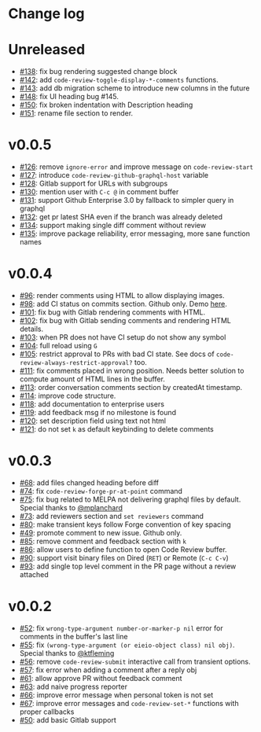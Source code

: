 # Change log

# Unreleased

- [#138](https://github.com/wandersoncferreira/code-review/pull/138): fix bug rendering suggested change block
- [#142](https://github.com/wandersoncferreira/code-review/pull/142): add `code-review-toggle-display-*-comments` functions.
- [#143](https://github.com/wandersoncferreira/code-review/pull/143): add db migration scheme to introduce new columns in the future
- [#148](https://github.com/wandersoncferreira/code-review/pull/148): fix UI heading bug #145.
- [#150](https://github.com/wandersoncferreira/code-review/pull/150): fix broken indentation with Description heading
- [#151](https://github.com/wandersoncferreira/code-review/pull/151): rename file section to render.

# v0.0.5

- [#126](https://github.com/wandersoncferreira/code-review/pull/126): remove `ignore-error` and improve message on `code-review-start`
- [#127](https://github.com/wandersoncferreira/code-review/pull/127): introduce `code-review-github-graphql-host` variable
- [#128](https://github.com/wandersoncferreira/code-review/pull/128): Gitlab support for URLs with subgroups
- [#130](https://github.com/wandersoncferreira/code-review/pull/130): mention user with `C-c @` in comment buffer
- [#131](https://github.com/wandersoncferreira/code-review/pull/131): support Github Enterprise 3.0 by fallback to simpler query in graphql
- [#132](https://github.com/wandersoncferreira/code-review/pull/132): get pr latest SHA even if the branch was already deleted
- [#134](https://github.com/wandersoncferreira/code-review/pull/134): support making single diff comment without review
- [#135](https://github.com/wandersoncferreira/code-review/pull/135): improve package reliability, error messaging, more sane function names

# v0.0.4

- [#96](https://github.com/wandersoncferreira/code-review/pull/96): render comments using HTML to allow displaying images.
- [#98](https://github.com/wandersoncferreira/code-review/pull/98): add CI status on commits section. Github only. Demo [here](https://github.com/wandersoncferreira/code-review/pull/98).
- [#101](https://github.com/wandersoncferreira/code-review/pull/101): fix bug with Gitlab rendering comments with HTML.
- [#102](https://github.com/wandersoncferreira/code-review/pull/102): fix bug with Gitlab sending comments and rendering HTML details.
- [#103](https://github.com/wandersoncferreira/code-review/pull/103): when PR does not have CI setup do not show any symbol
- [#104](https://github.com/wandersoncferreira/code-review/pull/104): full reload using `G`
- [#105](https://github.com/wandersoncferreira/code-review/pull/105): restrict approval to PRs with bad CI state. See docs of `code-review-always-restrict-approval?` too.
- [#111](https://github.com/wandersoncferreira/code-review/pull/111): fix comments placed in wrong position. Needs better solution to compute amount of HTML lines in the buffer.
- [#113](https://github.com/wandersoncferreira/code-review/pull/113): order conversation comments section by createdAt timestamp.
- [#114](https://github.com/wandersoncferreira/code-review/pull/114): improve code structure.
- [#118](https://github.com/wandersoncferreira/code-review/pull/118): add documentation to enterprise users
- [#119](https://github.com/wandersoncferreira/code-review/pull/119): add feedback msg if no milestone is found
- [#120](https://github.com/wandersoncferreira/code-review/pull/120): set description field using text not html
- [#121](https://github.com/wandersoncferreira/code-review/pull/121): do not set `k` as default keybinding to delete comments

# v0.0.3

- [#68](https://github.com/wandersoncferreira/code-review/pull/68): add files changed heading before diff
- [#74](https://github.com/wandersoncferreira/code-review/pull/74): fix `code-review-forge-pr-at-point` command
- [#75](https://github.com/wandersoncferreira/code-review/pull/75): fix bug related to MELPA not delivering graphql files by default. Special thanks to [@mplanchard](https://github.com/mplanchard)
- [#73](https://github.com/wandersoncferreira/code-review/pull/73): add reviewers section and `set reviewers` command
- [#80](https://github.com/wandersoncferreira/code-review/pull/80): make transient keys follow Forge convention of key spacing
- [#49](https://github.com/wandersoncferreira/code-review/pull/46): promote comment to new issue. Github only.
- [#85](https://github.com/wandersoncferreira/code-review/pull/85): remove comment and feedback section with `k`
- [#86](https://github.com/wandersoncferreira/code-review/pull/86): allow users to define function to open Code Review buffer.
- [#90](https://github.com/wandersoncferreira/code-review/pull/90): support visit binary files on Dired (`RET`) or Remote (`C-c C-v`)
- [#93](https://github.com/wandersoncferreira/code-review/pull/93): add single top level comment in the PR page without a review attached


# v0.0.2

- [#52](https://github.com/wandersoncferreira/code-review/pull/52): fix `wrong-type-argument number-or-marker-p nil` error for comments in the buffer's last line
- [#55](https://github.com/wandersoncferreira/code-review/pull/55): fix `(wrong-type-argument (or eieio-object class) nil obj)`. Special thanks to [@ktfleming](https://github.com/ktfleming)
- [#56](https://github.com/wandersoncferreira/code-review/pull/56): remove `code-review-submit` interactive call from transient options.
- [#57](https://github.com/wandersoncferreira/code-review/pull/57): fix error when adding a comment after a reply obj
- [#61](https://github.com/wandersoncferreira/code-review/pull/61): allow approve PR without feedback comment
- [#63](https://github.com/wandersoncferreira/code-review/pull/63): add naive progress reporter
- [#66](https://github.com/wandersoncferreira/code-review/pull/66): improve error message when personal token is not set
- [#67](https://github.com/wandersoncferreira/code-review/pull/67): improve error messages and `code-review-set-*` functions with proper callbacks
- [#50](https://github.com/wandersoncferreira/code-review/pull/50): add basic Gitlab support

